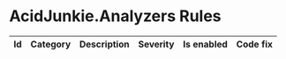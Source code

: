 # AcidJunkie.Analyzers Rules

|Id|Category|Description|Severity|Is enabled|Code fix|
|--|--------|-----------|:------:|:--------:|:------:|
